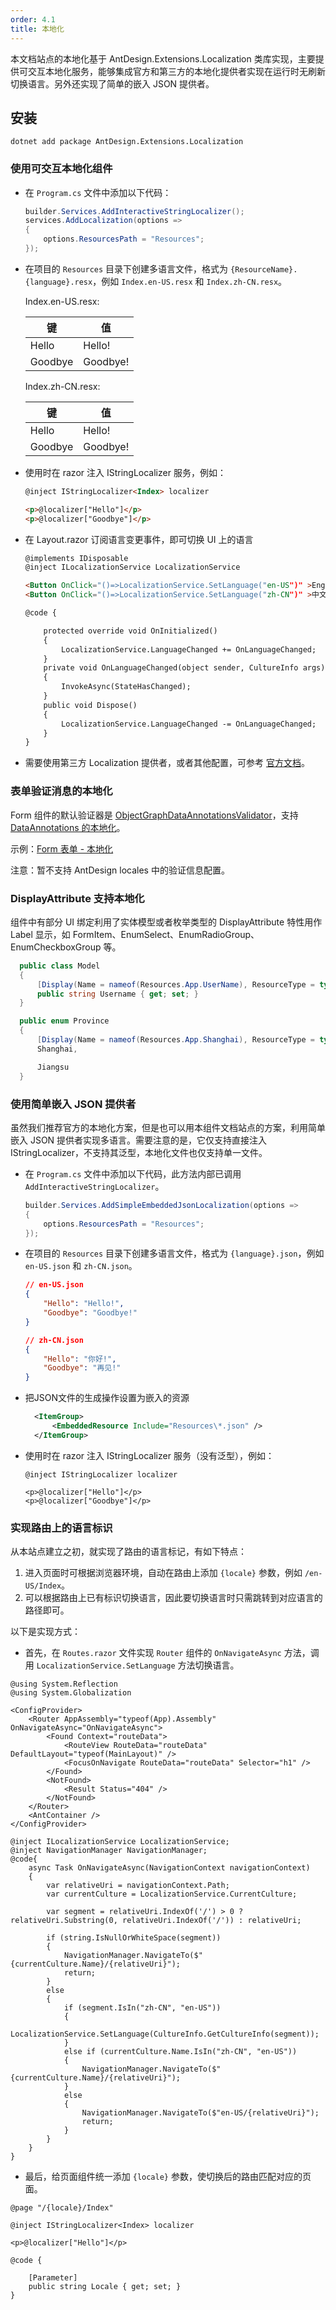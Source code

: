 ```yaml
---
order: 4.1
title: 本地化
---
```


本文档站点的本地化基于 AntDesign.Extensions.Localization 类库实现，主要提供可交互本地化服务，能够集成官方和第三方的本地化提供者实现在运行时无刷新切换语言。另外还实现了简单的嵌入 JSON 提供者。

## 安装

```shell
dotnet add package AntDesign.Extensions.Localization
```

### 使用可交互本地化组件

- 在 `Program.cs` 文件中添加以下代码：

    ```csharp
    builder.Services.AddInteractiveStringLocalizer();
    services.AddLocalization(options =>
    {
        options.ResourcesPath = "Resources";
    });

    ```

- 在项目的 `Resources` 目录下创建多语言文件，格式为 `{ResourceName}.{language}.resx`，例如 `Index.en-US.resx` 和 `Index.zh-CN.resx`。
  
  Index.en-US.resx:
  
  | 键 | 值 |
  | ---- | ---- |
  | Hello | Hello! |
  | Goodbye | Goodbye! |

  Index.zh-CN.resx:
  
  | 键 | 值 |
  | ---- | ---- |
  | Hello | Hello! |
  | Goodbye | Goodbye! |
  
- 使用时在 razor 注入 IStringLocalizer<T> 服务，例如：

    ```html
    @inject IStringLocalizer<Index> localizer

    <p>@localizer["Hello"]</p>
    <p>@localizer["Goodbye"]</p>
    ```

- 在 Layout.razor 订阅语言变更事件，即可切换 UI 上的语言

    ```html
    @implements IDisposable
    @inject ILocalizationService LocalizationService

    <Button OnClick="()=>LocalizationService.SetLanguage("en-US")" >English</Button>
    <Button OnClick="()=>LocalizationService.SetLanguage("zh-CN")" >中文</Button>

    @code {

        protected override void OnInitialized()
        {
            LocalizationService.LanguageChanged += OnLanguageChanged;
        }
        private void OnLanguageChanged(object sender, CultureInfo args)
        {
            InvokeAsync(StateHasChanged);
        }
        public void Dispose()
        {
            LocalizationService.LanguageChanged -= OnLanguageChanged;
        }
    }
    ```


- 需要使用第三方 Localization 提供者，或者其他配置，可参考 [官方文档](https://learn.microsoft.com/zh-cn/aspnet/core/blazor/globalization-localization?view=aspnetcore-8.0&WT.mc_id=DT-MVP-5003987)。

### 表单验证消息的本地化

Form 组件的默认验证器是 [ObjectGraphDataAnnotationsValidator](https://learn.microsoft.com/en-us/aspnet/core/blazor/forms/validation?view=aspnetcore-8.0&WT.mc_id=DT-MVP-5003987#nested-models-collection-types-and-complex-types)，支持[ DataAnnotations 的本地化](https://learn.microsoft.com/en-us/aspnet/core/fundamentals/localization/make-content-localizable?view=aspnetcore-8.0&WT.mc_id=DT-MVP-5003987#dataannotations-localization)。

示例：[Form 表单 - 本地化](https://antblazor.com/en-US/components/form#components-form-demo-localization)

注意：暂不支持 AntDesign locales 中的验证信息配置。

### DisplayAttribute 支持本地化

组件中有部分 UI 绑定利用了实体模型或者枚举类型的 DisplayAttribute 特性用作 Label 显示，如 FormItem、EnumSelect、EnumRadioGroup、EnumCheckboxGroup 等。

  ```cs
    public class Model
    {
        [Display(Name = nameof(Resources.App.UserName), ResourceType = typeof(Resources.App))]
        public string Username { get; set; }
    }

    public enum Province
    {
        [Display(Name = nameof(Resources.App.Shanghai), ResourceType = typeof(Resources.App))]
        Shanghai,

        Jiangsu
    }
  ```

### 使用简单嵌入 JSON 提供者

虽然我们推荐官方的本地化方案，但是也可以用本组件文档站点的方案，利用简单嵌入 JSON 提供者实现多语言。需要注意的是，它仅支持直接注入 IStringLocalizer，不支持其泛型，本地化文件也仅支持单一文件。

- 在 `Program.cs` 文件中添加以下代码，此方法内部已调用 `AddInteractiveStringLocalizer`。

    ```csharp
    builder.Services.AddSimpleEmbeddedJsonLocalization(options =>
    {
        options.ResourcesPath = "Resources";
    });
    ```

- 在项目的 `Resources` 目录下创建多语言文件，格式为 `{language}.json`，例如 `en-US.json` 和 `zh-CN.json`。

    ```json
    // en-US.json
    {
        "Hello": "Hello!",
        "Goodbye": "Goodbye!"
    }

    // zh-CN.json
    {
        "Hello": "你好!",
        "Goodbye": "再见!"
    }
    ```

- 把JSON文件的生成操作设置为嵌入的资源
  
  ```xml
    <ItemGroup>
        <EmbeddedResource Include="Resources\*.json" />
    </ItemGroup>
  ```
  
- 使用时在 razor 注入 IStringLocalizer 服务（没有泛型），例如：

    ```razor
    @inject IStringLocalizer localizer

    <p>@localizer["Hello"]</p>
    <p>@localizer["Goodbye"]</p>
    ```

### 实现路由上的语言标识

从本站点建立之初，就实现了路由的语言标记，有如下特点：

1. 进入页面时可根据浏览器环境，自动在路由上添加 `{locale}` 参数，例如 `/en-US/Index`。
2. 可以根据路由上已有标识切换语言，因此要切换语言时只需跳转到对应语言的路径即可。

以下是实现方式：

- 首先，在 `Routes.razor` 文件实现 `Router` 组件的 `OnNavigateAsync` 方法，调用 `LocalizationService.SetLanguage` 方法切换语言。

```razor
@using System.Reflection
@using System.Globalization

<ConfigProvider>
    <Router AppAssembly="typeof(App).Assembly" OnNavigateAsync="OnNavigateAsync">
        <Found Context="routeData">
            <RouteView RouteData="routeData" DefaultLayout="typeof(MainLayout)" />
            <FocusOnNavigate RouteData="routeData" Selector="h1" />
        </Found>
        <NotFound>
            <Result Status="404" />
        </NotFound>
    </Router>
    <AntContainer />
</ConfigProvider>

@inject ILocalizationService LocalizationService;
@inject NavigationManager NavigationManager;
@code{
    async Task OnNavigateAsync(NavigationContext navigationContext)
    {
        var relativeUri = navigationContext.Path;
        var currentCulture = LocalizationService.CurrentCulture;

        var segment = relativeUri.IndexOf('/') > 0 ? relativeUri.Substring(0, relativeUri.IndexOf('/')) : relativeUri;

        if (string.IsNullOrWhiteSpace(segment))
        {
            NavigationManager.NavigateTo($"{currentCulture.Name}/{relativeUri}");
            return;
        }
        else
        {
            if (segment.IsIn("zh-CN", "en-US"))
            {
                LocalizationService.SetLanguage(CultureInfo.GetCultureInfo(segment));
            }
            else if (currentCulture.Name.IsIn("zh-CN", "en-US"))
            {
                NavigationManager.NavigateTo($"{currentCulture.Name}/{relativeUri}");
            }
            else
            {
                NavigationManager.NavigateTo($"en-US/{relativeUri}");
                return;
            }
        }
    }
}
```

- 最后，给页面组件统一添加 `{locale}` 参数，使切换后的路由匹配对应的页面。

```razor
@page "/{locale}/Index"

@inject IStringLocalizer<Index> localizer

<p>@localizer["Hello"]</p>

@code {

    [Parameter]
    public string Locale { get; set; }
}

```
